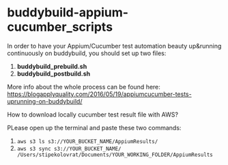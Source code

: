 # buddybuild-appium-cucumber_scripts

In order to have your Appium/Cucumber test automation beauty up&running continuously on buddybuild, you should set up two files:

1. **buddybuild_prebuild.sh**
2. **buddybuild_postbuild.sh**

More info about the whole process can be found here: https://blogapplyquality.com/2016/05/19/appiumcucumber-tests-uprunning-on-buddybuild/ 

How to download locally cucumber test result file with AWS? 

PLease open up the terminal and paste these two commands:

1. `aws s3 ls s3://YOUR_BUCKET_NAME/AppiumResults/`
2. `aws s3 sync s3://YOUR_BUCKET_NAME/ /Users/stipekolovrat/Documents/YOUR_WORKING_FOLDER/AppiumResults`






